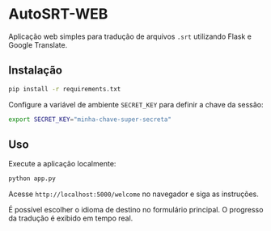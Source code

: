 # AutoSRT-WEB

Aplicação web simples para tradução de arquivos `.srt` utilizando Flask e Google Translate.

## Instalação

```bash
pip install -r requirements.txt
```

Configure a variável de ambiente `SECRET_KEY` para definir a chave da sessão:

```bash
export SECRET_KEY="minha-chave-super-secreta"
```

## Uso

Execute a aplicação localmente:

```bash
python app.py
```

Acesse `http://localhost:5000/welcome` no navegador e siga as instruções.

É possível escolher o idioma de destino no formulário principal. O progresso da tradução é exibido em tempo real.
